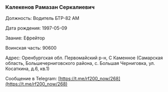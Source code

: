 ### Калекенов Рамазан Серкалиевич

Должность: Водитель БТР-82 АМ

Дата рождения: 1997-05-09

Звание: Ефрейтор

Воинская часть: 90600

Адрес: Оренбургская обл. Первомайский р-н, С Каменное (Самарская область, Большечерниговского района, с. Большая Черниговка, ул. Косаткина, д.6, кв.1)

Сообщение в Telegram: [https://t.me/rf200_now/268](https://t.me/rf200_now/268)
